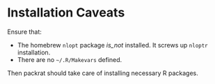 # Installation Caveats

Ensure that:

* The homebrew `nlopt` package _is_not_ installed. It screws up `nloptr` installation.
* There are no `~/.R/Makevars` defined.

Then packrat should take care of installing necessary R packages.